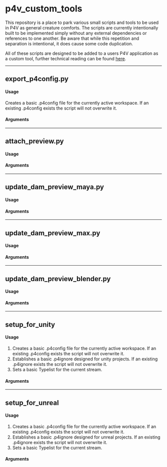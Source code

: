 # p4v_custom_tools
This repository is a place to park various small scripts and tools to be used in P4V as general creature comforts. The scripts are currently intentionally built to be implemented simply without any external dependencies or references to one another. Be aware that while this repetition and separation is intentional, it does cause some code duplication.

All of these scripts are designed to be added to a users P4V application as a custom tool, further technical reading can be found [here](https://www.perforce.com/manuals/p4v/Content/P4V/advanced_options.custom.html).

---

## export_p4config.py

#### Usage
Creates a basic .p4config file for the currently active workspace. If an existing .p4config exists the script will not overwrite it.

#### Arguments


---

## attach_preview.py

#### Usage

#### Arguments


---

## update_dam_preview_maya.py

#### Usage

#### Arguments

---

## update_dam_preview_max.py

#### Usage

#### Arguments

---

## update_dam_preview_blender.py

#### Usage

#### Arguments

---

## setup_for_unity

#### Usage
1. Creates a basic .p4config file for the currently active workspace. If an existing .p4config exists the script will not overwrite it.
2. Establishes a basic .p4ignore designed for unity projects. If an existing .p4ignore exists the script will not overwrite it.
3. Sets a basic Typelist for the current stream.
#### Arguments

---

## setup_for_unreal

#### Usage
1. Creates a basic .p4config file for the currently active workspace. If an existing .p4config exists the script will not overwrite it.
2. Establishes a basic .p4ignore designed for unreal projects. If an existing .p4ignore exists the script will not overwrite it.
3. Sets a basic Typelist for the current stream.
#### Arguments
